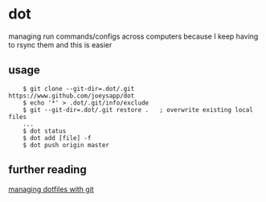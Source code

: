 # dot
managing run commands/configs across computers
because I keep having to rsync them and this is easier

## usage
```
    $ git clone --git-dir=.dot/.git https://www.github.com/joeysapp/dot
    $ echo '*' > .dot/.git/info/exclude
    $ git --git-dir=.dot/.git restore .   ; overwrite existing local files 
    ...
    $ dot status
    $ dot add [file] -f
    $ dot push origin master
```

## further reading
[managing dotfiles with git](https://www.edwardthomson.com/blog/managing_dotfiles_with_git.html)

